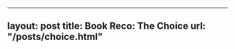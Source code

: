 
---
layout:       post
title:        Book Reco: The Choice
url:          "/posts/choice.html"
---
            